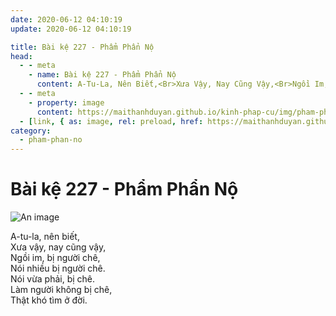 ```yaml
---
date: 2020-06-12 04:10:19
update: 2020-06-12 04:10:19

title: Bài kệ 227 - Phẩm Phẩn Nộ
head:
  - - meta
    - name: Bài kệ 227 - Phẩm Phẩn Nộ
      content: A-Tu-La, Nên Biết,<Br>Xưa Vậy, Nay Cũng Vậy,<Br>Ngồi Im, Bị Người Chê,<Br>Nói Nhiều Bị Người Chê.<Br>Nói Vừa Phải, Bị Chê.<Br>Làm Người Không Bị Chê,<Br>Thật Khó Tìm Ở Đời.<Br>
  - - meta
    - property: image
      content: https://maithanhduyan.github.io/kinh-phap-cu/img/pham-phan-no/pham-phan-no-227.jpg
  - [link, { as: image, rel: preload, href: https://maithanhduyan.github.io/kinh-phap-cu/img/pham-phan-no/pham-phan-no-227.jpg }]
category:
  - pham-phan-no
---
```


# Bài kệ 227 - Phẩm Phẩn Nộ

![An image](/img/pham-phan-no/pham-phan-no-227.jpg)

A-tu-la, nên biết,<br>Xưa vậy, nay cũng vậy,<br>Ngồi im, bị người chê,<br>Nói nhiều bị người chê.<br>Nói vừa phải, bị chê.<br>Làm người không bị chê,<br>Thật khó tìm ở đời.<br>
